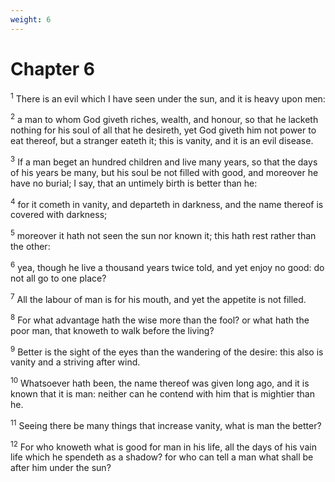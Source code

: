 ```yaml
---
weight: 6
---
```


# Chapter 6

<sup>1</sup> There is an evil which I have seen under the sun, and it is heavy upon men: 

<sup>2</sup> a man to whom God giveth riches, wealth, and honour, so that he lacketh nothing for his soul of all that he desireth, yet God giveth him not power to eat thereof, but a stranger eateth it; this is vanity, and it is an evil disease. 

<sup>3</sup> If a man beget an hundred children and live many years, so that the days of his years be many, but his soul be not filled with good, and moreover he have no burial; I say, that an untimely birth is better than he: 

<sup>4</sup> for it cometh in vanity, and departeth in darkness, and the name thereof is covered with darkness; 

<sup>5</sup> moreover it hath not seen the sun nor known it; this hath rest rather than the other: 

<sup>6</sup> yea, though he live a thousand years twice told, and yet enjoy no good: do not all go to one place? 

<sup>7</sup> All the labour of man is for his mouth, and yet the appetite is not filled. 

<sup>8</sup> For what advantage hath the wise more than the fool? or what hath the poor man, that knoweth to walk before the living? 

<sup>9</sup> Better is the sight of the eyes than the wandering of the desire: this also is vanity and a striving after wind. 

<sup>10</sup> Whatsoever hath been, the name thereof was given long ago, and it is known that it is man: neither can he contend with him that is mightier than he. 

<sup>11</sup> Seeing there be many things that increase vanity, what is man the better? 

<sup>12</sup> For who knoweth what is good for man in his life, all the days of his vain life which he spendeth as a shadow? for who can tell a man what shall be after him under the sun? 


